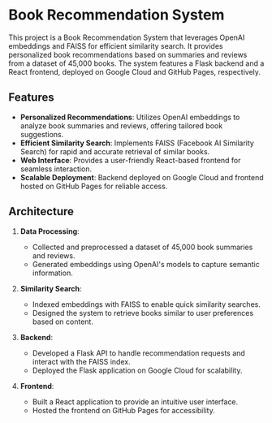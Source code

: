 # Book Recommendation System

This project is a Book Recommendation System that leverages OpenAI embeddings and FAISS for efficient similarity search. It provides personalized book recommendations based on summaries and reviews from a dataset of 45,000 books. The system features a Flask backend and a React frontend, deployed on Google Cloud and GitHub Pages, respectively.

## Features

- **Personalized Recommendations**: Utilizes OpenAI embeddings to analyze book summaries and reviews, offering tailored book suggestions.
- **Efficient Similarity Search**: Implements FAISS (Facebook AI Similarity Search) for rapid and accurate retrieval of similar books.
- **Web Interface**: Provides a user-friendly React-based frontend for seamless interaction.
- **Scalable Deployment**: Backend deployed on Google Cloud and frontend hosted on GitHub Pages for reliable access.

## Architecture

1. **Data Processing**:
   - Collected and preprocessed a dataset of 45,000 book summaries and reviews.
   - Generated embeddings using OpenAI's models to capture semantic information.

2. **Similarity Search**:
   - Indexed embeddings with FAISS to enable quick similarity searches.
   - Designed the system to retrieve books similar to user preferences based on content.

3. **Backend**:
   - Developed a Flask API to handle recommendation requests and interact with the FAISS index.
   - Deployed the Flask application on Google Cloud for scalability.

4. **Frontend**:
   - Built a React application to provide an intuitive user interface.
   - Hosted the frontend on GitHub Pages for accessibility.

